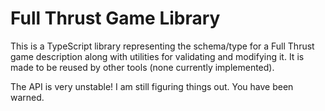 # Full Thrust Game Library

This is a TypeScript library representing the schema/type for a Full Thrust game description along with utilities for validating and modifying it. It is made to be reused by other tools (none currently implemented).

The API is very unstable! I am still figuring things out. You have been warned.
